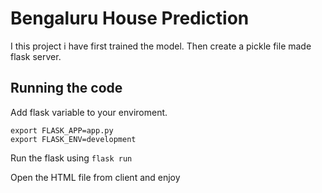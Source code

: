 # Bengaluru House Prediction
I this project i have first trained the model. Then create a pickle file made
flask server.

## Running the code

Add flask variable to your enviroment.
```
export FLASK_APP=app.py
export FLASK_ENV=development
```

Run the flask using
`flask run`

Open the HTML file from client and enjoy